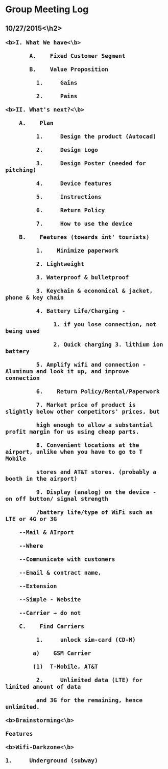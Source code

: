# Group Meeting Log

<h2>10/27/2015<\h2>

	<b>I. What We have<\b>

	       A.    Fixed Customer Segment

	       B.    Value Proposition

		     1.     Gains

		     2.     Pains

 	<b>II. What's next?<\b>

		A.    Plan

		     1.     Design the product (Autocad)

		     2.     Design Logo

		     3.     Design Poster (needed for pitching)

		     4.     Device features

		     5.     Instructions

		     6.     Return Policy

		     7.     How to use the device

		B.    Features (towards int' tourists)

		     1.    Minimize paperwork 

		     2. Lightweight 

		     3. Waterproof & bulletproof 

		     3. Keychain & economical & jacket, phone & key chain 

		     4. Battery Life/Charging - 

		          1. if you lose connection, not being used 

		          2. Quick charging 3. lithium ion battery 

		     5. Amplify wifi and connection - Aluminum and look it up, and improve connection 

		     6.    Return Policy/Rental/Paperwork

		     7. Market price of product is slightly below other competitors' prices, but 

		     high enough to allow a substantial profit margin for us using cheap parts. 

		     8. Convenient locations at the airport, unlike when you have to go to T Mobile 

		     stores and AT&T stores. (probably a booth in the airport) 

		     9. Display (analog) on the device - on off button/ signal strength

		     /battery life/type of WiFi such as LTE or 4G or 3G 

		--Mail & AIrport

		--Where 

		--Communicate with customers 

		--Email & contract name, 

		--Extension 

		--Simple - Website 

		--Carrier → do not 

		C.    Find Carriers

		     1.     unlock sim-card (CD-M)

			a)    GSM Carrier

			(1)  T-Mobile, AT&T

		     2.     Unlimited data (LTE) for limited amount of data 

		     and 3G for the remaining, hence unlimited.

	<b>Brainstorming<\b>

	Features
 
	<b>Wifi-Darkzone<\b>

	1.     Underground (subway)
